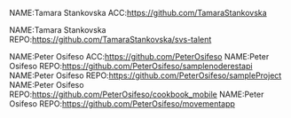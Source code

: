 NAME:Tamara Stankovska  ACC:https://github.com/TamaraStankovska 

NAME:Tamara Stankovska  REPO:https://github.com/TamaraStankovska/svs-talent

NAME:Peter Osifeso ACC:https://github.com/PeterOsifeso
NAME:Peter Osifeso REPO:https://github.com/PeterOsifeso/samplenoderestapi
NAME:Peter Osifeso REPO:https://github.com/PeterOsifeso/sampleProject
NAME:Peter Osifeso REPO:https://github.com/PeterOsifeso/cookbook_mobile
NAME:Peter Osifeso REPO:https://github.com/PeterOsifeso/movementapp